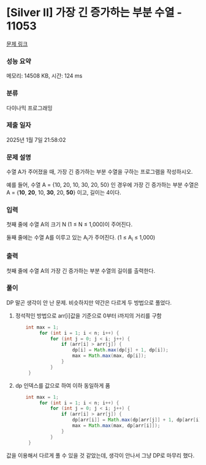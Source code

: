 # [Silver II] 가장 긴 증가하는 부분 수열 - 11053 

[문제 링크](https://www.acmicpc.net/problem/11053) 

### 성능 요약

메모리: 14508 KB, 시간: 124 ms

### 분류

다이나믹 프로그래밍

### 제출 일자

2025년 1월 7일 21:58:02

### 문제 설명

<p>수열 A가 주어졌을 때, 가장 긴 증가하는 부분 수열을 구하는 프로그램을 작성하시오.</p>

<p>예를 들어, 수열 A = {10, 20, 10, 30, 20, 50} 인 경우에 가장 긴 증가하는 부분 수열은 A = {<strong>10</strong>, <strong>20</strong>, 10, <strong>30</strong>, 20, <strong>50</strong>} 이고, 길이는 4이다.</p>

### 입력 

 <p>첫째 줄에 수열 A의 크기 N (1 ≤ N ≤ 1,000)이 주어진다.</p>

<p>둘째 줄에는 수열 A를 이루고 있는 A<sub>i</sub>가 주어진다. (1 ≤ A<sub>i</sub> ≤ 1,000)</p>

### 출력 

 <p>첫째 줄에 수열 A의 가장 긴 증가하는 부분 수열의 길이를 출력한다.</p>

### 풀이
DP 말곤 생각이 안 난 문제. 
비슷하지만 약간은 다르게 두 방법으로 풀었다.
1. 정석적인 방법으로 arr[i]값을 기준으로 0부터 i까지의 거리를 구함
```java
       int max = 1;
            for (int i = 1; i < n; i++) {
                for (int j = 0; j < i; j++) {
                    if (arr[i] > arr[j]) {
                        dp[i] = Math.max(dp[j] + 1, dp[i]);
                        max = Math.max(max, dp[i]);
                    }
                }
        }
```
2. dp 인덱스를 값으로 하여 이하 동일하게 품
```java
       int max = 1;
            for (int i = 1; i < n; i++) {
                for (int j = 0; j < i; j++) {
                    if (arr[i] > arr[j]) {
                        dp[arr[i]] = Math.max(dp[arr[j]] + 1, dp[arr[i]]);
                        max = Math.max(max, dp[arr[i]]);
                    }
                }
        }
```
값을 이용해서 다르게 풀 수 있을 것 같았는데, 생각이 안나서 그냥 DP로 마무리 했다.
